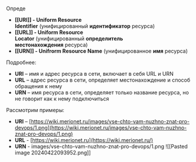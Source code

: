 Опреде
- **[[URI]] - Uniform Resource Identifier** (унифицированный **идентификатор** ресурса)
- **[[URL]] - Uniform Resource Locator** (унифицированный **определитель местонахождения** ресурса)
- **[[URN]] - Unifrorm Resource Name** (унифицированное **имя** ресурса)

Подробнее:
- **URI** – имя и адрес ресурса в сети, включает в себя URL и URN
- **URL** – адрес ресурса в сети, определяет местонахождение и способ обращения к нему
- **URN** – имя ресурса в сети, определяет только название ресурса, но не говорит как к нему подключиться

Рассмотрим примеры:

- **URI** – [https://wiki.merionet.ru/images/vse-chto-vam-nuzhno-znat-pro-devops/1.png](https://wiki.merionet.ru/images/vse-chto-vam-nuzhno-znat-pro-devops/1.png)
- **URL** - [https://wiki.merionet.ru](https://wiki.merionet.ru/)
- **URN** - images/vse-chto-vam-nuzhno-znat-pro-devops/1.png
![[Pasted image 20240422093952.png]]